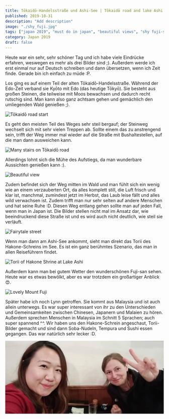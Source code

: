 ```yaml
---
title: Tōkaidō-Handelsstraße und Ashi-See | Tōkaidō road and lake Ashi | 東海道と芦ノ湖
published: 2019-10-31
description: "Add description"
image: "./shy_fuji.jpg"
tags: ["japan 2019", "must do in japan", "beautiful views", "shy fuji-san"]
category: Japan 2019
draft: false
---
```


Heute war ein sehr, sehr schöner Tag und ich habe viele Eindrücke erfahren, weswegen es mehr als drei Bilder sind ;). Außerdem werde ich erst einmal nur auf Deutsch schreiben und dann übersetzen, wenn ich Zeit finde. Gerade bin ich einfach zu müde :P.

Los ging es auf einem Teil der alten Tōkaidō-Handelsstraße. Während der Edo-Zeit verband sie Kyōto mit Edo (das heutige Tōkyō). Sie besteht aus großen Steinen, die teilweise mit Moos bewachsen und dadurch recht rutschig sind. Man kann also ganz achtsam gehen und gemächlich den umliegenden Wald genießen ;).

![Tōkaidō road start](./street_one.jpg)

Es geht den meisten Teil des Weges sehr steil bergauf; der Steinweg wechselt sich mit sehr vielen Treppen ab. Sollte einem das zu anstrengend sein, trifft der Weg immer mal wieder auf die Straße mit Bushaltestellen, auf die man dann ausweichen kann.

![Many stairs on Tōkaidō road](./stairs.jpg)

Allerdings lohnt sich die Mühe des Aufstiegs, da man wunderbare Aussichten genießen kann :). 

![Beautiful view](./view.jpg)

Zudem befindet sich der Weg mitten im Wald und man fühlt sich ein wenig wie an einem verzauberten Ort, da alles komplett still, die Luft frisch und klar ist, manchmal, zumindest jetzt im Herbst, das Laub leise fällt und alles wild verwachsen ist. Zudem trifft man nur sehr selten auf andere Menschen und hat seine Ruhe :D.
Diesen Weg entlang gehen sollte man auf jeden Fall, wenn man in Japan ist. Die Bilder stellen nicht mal im Ansatz dar, wie beeindruckend diese Straße ist und es wird auch nicht deutlich, wie steil sie verläuft.   

![Fairytale street](./street_two.jpg)

Wenn man dann am Ashi-See ankommt, sieht man direkt das Torii des Hakone-Schreins im See. Es ist ein ganz berühmtes Szenario, das man in allen Reiseführern findet. 

![Torii of Hakone Shrine at Lake Ashi](./torii.jpg)

Außerdem kann man bei gutem Wetter den wunderschönen Fuji-san sehen. Heute war es etwas bewölkt, aber es war trotzdem ein großartiger Anblick :heart_eyes:. 

![Lovely Mount Fuji](./shy_fuji.jpg)

Später habe ich noch Lynn getroffen. Sie kommt aus Malaysia und ist auch allein unterwegs. Es war super interessant von ihr zu den Unterschieden und Gemeinsamkeiten zwischen Chinesen, Japanern und  Malaien zu hören. Außerdem sprechen Menschen in Malaysia im Schnitt 5 Sprachen; auch super spannend ^^. Wir haben uns den Hakone-Schrein angeschaut, Torii-Bilder gemacht und sind dann Soba-Nudeln, Tempura und Sushi essen gegangen. Das war natürlich sehr lecker :D.

![Eating soba](./lynn.jpg)

